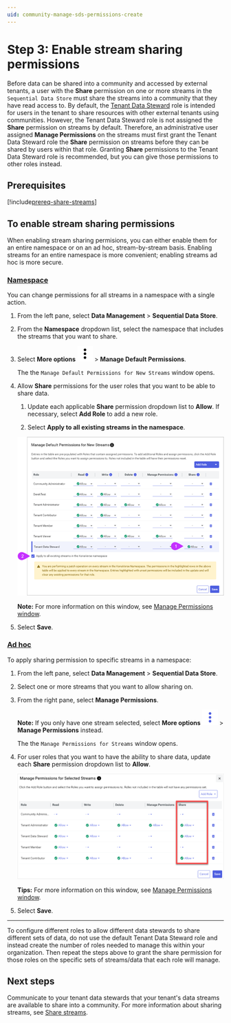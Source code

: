 ```yaml
---
uid: community-manage-sds-permissions-create
---
```


# Step 3: Enable stream sharing permissions

Before data can be shared into a community and accessed by external tenants, a user with the **Share** permission on one or more streams in the `Sequential Data Store` must share the streams into a community that they have read access to. By default, the [Tenant Data Steward](xref:ccRoles) role is intended for users in the tenant to share resources with other external tenants using communities. However, the Tenant Data Steward role is not assigned the **Share** permission on streams by default. Therefore, an administrative user assigned **Manage Permissions** on the streams must first grant the Tenant Data Steward role the **Share** permission on streams before they can be shared by users within that role. Granting **Share** permissions to the Tenant Data Steward role is recommended, but you can give those permissions to other roles instead.

## Prerequisites

[!include[prereq-share-streams](includes/prereq-share-streams.md)]

## To enable stream sharing permissions

When enabling stream sharing permisions, you can either enable them for an entire namespace or on an ad hoc, stream-by-stream basis. Enabling streams for an entire namespace is more convenient; enabling streams ad hoc is more secure.

### [Namespace](#tab/tabid-1)

You can change permissions for all streams in a namespace with a single action. 

1. From the left pane, select **Data Management** > **Sequential Data Store**.

1. From the **Namespace** dropdown list, select the namespace that includes the streams that you want to share.

1. Select **More options** ![More options](../_icons/default/dots-vertical.svg) > **Manage Default Permissions**.

	The the `Manage Default Permissions for New Streams` window opens.

1. Allow **Share** permissions for the user roles that you want to be able to share data.  

	1. Update each applicable **Share** permission dropdown list to **Allow**. If necessary, select **Add Role** to add a new role.

	1. Select **Apply to all existing streams in the namespace**. 
	
	![Share permissions: Allow](images/stream-permissions-share-namespace.png)

	**Note:** For more information on this window, see [Manage Permissions window](xref:permissions-management#manage-permissions-window).

1. Select **Save**.

### [Ad hoc](#tab/tabid-2)

To apply sharing permission to specific streams in a namespace:

1. From the left pane, select **Data Management** > **Sequential Data Store**.

1. Select one or more streams that you want to allow sharing on.

1. From the right pane, select **Manage Permissions**.

	**Note:** If you only have one stream selected, select **More options** ![More options icon](../_icons/branded/dots-vertical.svg) > **Manage Permissions** instead.

	The the `Manage Permissions for Streams` window opens.

1. For user roles that you want to have the ability to share data, update each **Share** permission dropdown list to **Allow**.

	![Share permissions: Allow](images/stream-permissions-share.png)

	**Tips:** For more information on this window, see [Manage Permissions window](xref:permissions-management#manage-permissions-window).

1. Select **Save**.

***

To configure different roles to allow different data stewards to share different sets of data, do not use the default Tenant Data Steward role and instead create the number of roles needed to manage this within your organization. Then repeat the steps above to grant the share permission for those roles on the specific sets of streams/data that each role will manage.

## Next steps

Communicate to your tenant data stewards that your tenant's data streams are available to share into a community. For more information about sharing streams, see [Share streams](xref:community-manage-shared-streams#share-streams).
